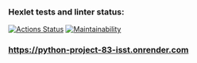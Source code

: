 ### Hexlet tests and linter status:
[![Actions Status](https://github.com/AidDeathLord/python-project-83/actions/workflows/hexlet-check.yml/badge.svg)](https://github.com/AidDeathLord/python-project-83/actions)
[![Maintainability](https://api.codeclimate.com/v1/badges/5a6ef50c4796ce7612bb/maintainability)](https://codeclimate.com/github/AidDeathLord/python-project-83/maintainability)

### https://python-project-83-isst.onrender.com